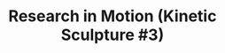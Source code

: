 ---
ee_id_thing: '136'
site: '1'
type: '2'
inv_num: 2010-037
add_credit:
url: 2010-037-research-in-motion-kinetic-sculpture-3
title: 'Research in Motion (Kinetic Sculpture #3)'
year: '2010'
display_year: '2010'
medium: Modified red dancing stands
dims: 70 x 18 x 18 in
pitch: "​2 Dancing stands modded to spin a slightly different speeds"
ps:
live_url:
youtube:
https://github.com/coryarcangel/alu:
imgs: research-2010-037-full-database-banhof.jpg
subheading:
download:
commission:
related:
layout: things-i-made
---